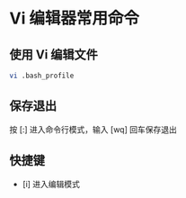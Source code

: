 # Vi 编辑器常用命令

## 使用 Vi 编辑文件

```bash
vi .bash_profile
```

## 保存退出

按 [:] 进入命令行模式，输入 [wq] 回车保存退出

## 快捷键

* [i] 进入编辑模式
